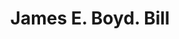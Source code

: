 ---
doi: 10.7916/D8VH70W8
date_other: '1880'
date_other_textual: 1880-1889
form: printed ephemera
genre:
- Invoices
name:
- James E. Boyd
object_in_context_url: https://biggert.cul.columbia.edu/items/view/ave_biggert_00759
subject_hierarchical_geographic:
- Omaha, Nebraska, United States
subject_name:
- James E. Boyd
title: James E. Boyd. Bill
sort_title: James E. Boyd. Bill
call_number: ave_biggert_00759
coordinates:
- 41.25,-96.0
pid: ave_biggert_00759
identifiers: ave_biggert_00759
permalink: /biggert/ave_biggert_00759/
layout: iiif-image-page
---